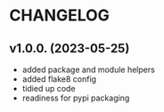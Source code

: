 # CHANGELOG

## v1.0.0. (2023-05-25)

- added package and module helpers
- added flake8 config
- tidied up code
- readiness for pypi packaging